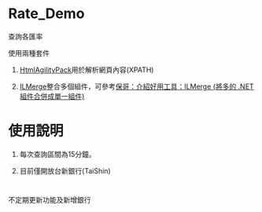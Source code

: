 # Rate_Demo
查詢各匯率


使用兩種套件

1. [HtmlAgilityPack](https://html-agility-pack.net/)用於解析網頁內容(XPATH)

2. [ILMerge](https://github.com/dotnet/ILMerge)整合多個組件，可參考[保哥：介紹好用工具：ILMerge (將多的 .NET 組件合併成單一組件)](https://blog.miniasp.com/post/2009/08/07/Useful-tool-ILMerge)


# 使用說明

1. 每次查詢區間為15分鐘。

2. 目前僅開放台新銀行(TaiShin)


# 

不定期更新功能及新增銀行
